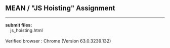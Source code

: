 ## MEAN / "JS Hoisting" Assignment

----

**submit files:**<br />
&nbsp;&nbsp;&nbsp;&nbsp;js_hoisting.html<br />
<br />
Verified browser : Chrome (Version 63.0.3239.132)<br />
<br />
